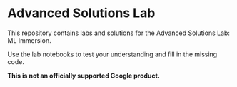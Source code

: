 # Advanced Solutions Lab

This repository contains labs and solutions for the Advanced Solutions Lab: ML Immersion.

Use the lab notebooks to test your understanding and fill in the missing code.

**This is not an officially supported Google product.**
